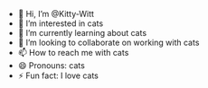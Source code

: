 - 👋 Hi, I’m @Kitty-Witt
- 👀 I’m interested in cats
- 🌱 I’m currently learning about cats
- 💞️ I’m looking to collaborate on working with cats
- 📫 How to reach me with cats
- 😄 Pronouns: cats
- ⚡ Fun fact: I love cats

<!---
Kitty-Witt/Kitty-Witt is a ✨ special ✨ repository because its `README.md` (this file) appears on your GitHub profile.
You can click the Preview link to take a look at your changes.
--->
